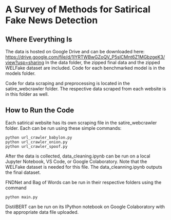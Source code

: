 # A Survey of Methods for Satirical Fake News Detection

## Where Everything Is
The data is hosted on Google Drive and can be downloaded here: https://drive.google.com/file/d/1lYRTWBwGZoQV_P5slCMnt6Z1MGbzgeK3/view?usp=sharing
In the data folder, the zipped final data and the zipped WELFake dataset are included.
Code for each benchmarked model is in the models folder.

Code for data scraping and preprocessing is located in the satire_webcrawler folder. The respective data scraped from each website is in this folder as well.

## How to Run the Code
Each satirical website has its own scraping file in the satire_webcrawler folder. Each can be run using these simple commands:
```
python url_crawler_babylon.py
python url_crawler_onion.py
python url_crawler_spoof.py
```
After the data is collected, data_cleaning.ipynb can be run on a local Jupyter Notebook, VS Code, or Google Colaboratory. Note that the WELFake dataset is needed for this file. The data_cleanning.ipynb outputs the final dataset.

FNDNet and Bag of Words can be run in their respective folders using the command 
```
python main.py
```

DistilBERT can be run on its IPython notebook on Google Colaboratory with the appropriate data file uploaded.
